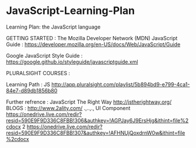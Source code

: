 # JavaScript-Learning-Plan
Learning Plan: the JavaScript language


GETTING STARTED :
The Mozilla Developer Network (MDN) 
JavaScript Guide :
https://developer.mozilla.org/en-US/docs/Web/JavaScript/Guide

Google JavaScript Style Guide : 
https://google.github.io/styleguide/javascriptguide.xml


PLURALSIGHT COURSES :

Learning Path : JS
http://app.pluralsight.com/playlist/5b894bd9-e799-4ca1-84e7-d89db1856b80


Further refrence : 
JavaScript
The Right Way
http://jstherightway.org/
BLOGS :
http://www.2ality.com/
.,..,.,
UI Component
https://onedrive.live.com/redir?resid=590E9F9D336C8FBB!306&authkey=!AGPJay6J9ErsHjg&ithint=file%2cdocx
2
https://onedrive.live.com/redir?resid=590E9F9D336C8FBB!307&authkey=!AFHNUjQoxdrnW0w&ithint=file%2cdocx

